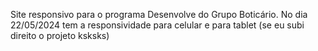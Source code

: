 Site responsivo para o programa Desenvolve do Grupo Boticário. No dia 22/05/2024 tem a responsividade para celular e para tablet (se eu subi direito o projeto ksksks)

